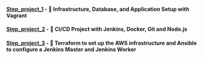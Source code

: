 #### **[Step_project_1](https://github.com/sashaloven/dan_it_homework/tree/main/Projects/Step_project_1)** - 📝 Infrastructure, Database, and Application Setup with Vagrant	 
#### **[Step_project_2](https://github.com/sashaloven/dan_it_homework/tree/main/Projects/Step_project_2)** - 📝 CI/CD Project with Jenkins, Docker, Git and Node.js 
#### **[Step_project_3](https://github.com/sashaloven/dan_it_homework/tree/main/Projects/Step_project_3)** - 📝 Terraform to set up the AWS infrastructure and Ansible to configure a Jenkins Master and Jenkins Worker 

